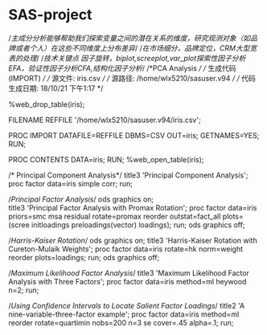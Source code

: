 # SAS-project
/*主成分分析能够帮助我们探索变量之间的潜在关系的维度，研究观测对象（如品牌或者个人）在这些不同维度上分布差异*/
/*在市场细分，品牌定位，CRM大型宽表的处理*/
/*技术关键点 因子旋转，biplot,screeplot,var_plot探索性因子分析EFA，验证性因子分析CFA,结构化因子分析*/
/*PCA Analysis */
/* 生成代码 (IMPORT) */
/* 源文件: iris.csv */
/* 源路径: /home/wlx5210/sasuser.v94 */
/* 代码生成日期: 18/10/21 下午1:17 */

%web_drop_table(iris);


FILENAME REFFILE '/home/wlx5210/sasuser.v94/iris.csv';

PROC IMPORT DATAFILE=REFFILE
	DBMS=CSV
	OUT=iris;
	GETNAMES=YES;
RUN;

PROC CONTENTS DATA=iris; RUN;
%web_open_table(iris);

/* Principal Component Analysis*/
title3 'Principal Component Analysis';
proc factor data=iris simple corr;
run;


/*Principal Factor Analysis*/
ods graphics on;  
title3 'Principal Factor Analysis with Promax Rotation';
proc factor data=iris 
      priors=smc msa residual 
      rotate=promax reorder
      outstat=fact_all 
      plots=(scree initloadings preloadings(vector) loadings);
run;
ods graphics off;

/*Harris-Kaiser Rotation*/
ods graphics on;
   title3 'Harris-Kaiser Rotation with Cureton-Mulaik Weights';
   proc factor data=iris rotate=hk norm=weight reorder
        plots=loadings;
run;
ods graphics off;

/*Maximum Likelihood Factor Analysis*/
title3 'Maximum Likelihood Factor Analysis with Three Factors';
proc factor data=iris method=ml heywood n=2;
run;

/*Using Confidence Intervals to Locate Salient Factor Loadings*/
title2 'A nine-variable-three-factor example';
proc factor data=iris method=ml reorder rotate=quartimin
      nobs=200 n=3 se cover=.45 alpha=.1;
run;












